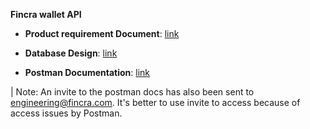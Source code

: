 **Fincra wallet API**

- **Product requirement Document**: [link](https://whimsical.com/fincra-project-3qsLQ7BTw9nQnSVW8RrDdt)

- **Database Design**: [link](https://dbdiagram.io/d/Fincra-Wallet-Api-Diagram-6632bfce5b24a634d047375b)

- **Postman Documentation**: [link](https://galactic-moon-4754.postman.co/workspace/Team-Workspace~5525ee6a-616b-4af0-8631-d95fd0129f22/collection/10368513-83d1fd8d-28c6-41df-9d71-215e58feaa9d?action=share&creator=10368513)

| Note: An invite to the postman docs has also been sent to engineering@fincra.com. It's better to use invite to access because of access issues by Postman.
